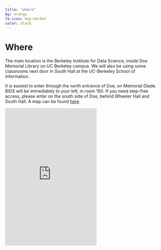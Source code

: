 ```yaml
---
title: "where"
bg: orange
fa-icon: map-marker
color: black
---
```


# Where

The main location is the Berkeley Institute for Data Science, inside Doe Memorial Library on UC Berkeley campus. We will also be using some classrooms next door in South Hall at the UC-Berkeley School of Information.

It is easiest to enter through the north entrance of Doe, on Memorial Glade. BIDS will be immediately to your left, in room 190. If you need step-free access, please enter on the south side of Doe, behind Wheeler Hall and South Hall. A map can be found [here](img/doe-ischool-map.png).

<div class="embed-responsive embed-responsive-16by9">
  <iframe class="embed-responsive-item" height="450" style="border:0"
src="https://www.google.com/maps/embed/v1/place?q=190%20Doe%20Library%2C%20Berkeley%20CA&key=AIzaSyBcQ2Q30zhc_PtSFbDzzHC0ZI0JY9xXQeM" allowfullscreen></iframe>
</div>
